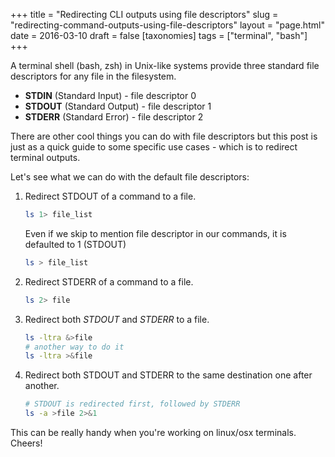 +++
title = "Redirecting CLI outputs using file descriptors"
slug = "redirecting-command-outputs-using-file-descriptors"
layout = "page.html"
date = 2016-03-10
draft = false
[taxonomies]
tags = ["terminal", "bash"]
+++

A terminal shell (bash, zsh) in Unix-like systems provide three standard file descriptors for any file in the filesystem.

- **STDIN** (Standard Input) - file descriptor 0
- **STDOUT** (Standard Output) - file descriptor 1
- **STDERR** (Standard Error) - file descriptor 2

There are other cool things you can do with file descriptors but this post is just as a quick guide to some specific use cases - which is to redirect terminal outputs.

Let's see what we can do with the default file descriptors:

1. Redirect STDOUT of a command to a file.

	```zsh
	ls 1> file_list
	```
	Even if we skip to mention file descriptor in our commands, it is defaulted to 1 (STDOUT)

	```zsh
	ls > file_list
	```

2. Redirect STDERR of a command to a file.

	```zsh
	ls 2> file
	```
3. Redirect both *STDOUT* and *STDERR* to a file.

	```zsh
	ls -ltra &>file
	# another way to do it
	ls -ltra >&file
	```
4. Redirect both STDOUT and STDERR to the same destination one after another.

	```zsh
	# STDOUT is redirected first, followed by STDERR
	ls -a >file 2>&1
	```

This can be really handy when you're working on linux/osx terminals. Cheers!
